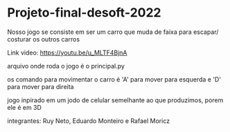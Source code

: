 # Projeto-final-desoft-2022
Nosso jogo se consiste em ser um carro que muda de faixa para escapar/ costurar os outros carros

Link video: https://youtu.be/u_MLTF4BjnA


arquivo onde roda o jogo é o principal.py

os comando para movimentar o carro é 'A' para mover para esquerda e 'D' para mover para direita 

jogo inpirado em um jodo de celular semelhante ao que produzimos, porem ele é em 3D

integrantes: Ruy Neto, Eduardo Monteiro e Rafael Moricz

